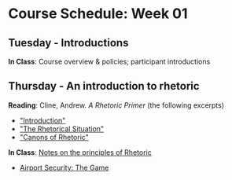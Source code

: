 # Course Schedule: Week 01

## Tuesday - Introductions

__In Class__: Course overview & policies; participant introductions

## Thursday - An introduction to rhetoric

__Reading__: Cline, Andrew. _A Rhetoric Primer_ (the following excerpts)
* ["Introduction"](http://rhetorica.net/textbook/intro.htm)
* ["The Rhetorical Situation"](http://rhetorica.net/kairos.htm)
* ["Canons of Rhetoric"](http://rhetorica.net/textbook/canons_of_rhetoric.htm)

__In Class__: [Notes on the principles of Rhetoric](notes_rhetoric.md)
* [Airport Security: The Game](http://www.persuasivegames.com/games/game.aspx?game=arcadewireairport)